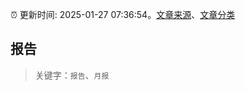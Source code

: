 :alarm_clock: 更新时间: 2025-01-27 07:36:54。[文章来源](/README.md)、[文章分类](/TAGS.md)

## 报告


> 关键字：`报告`、`月报`



